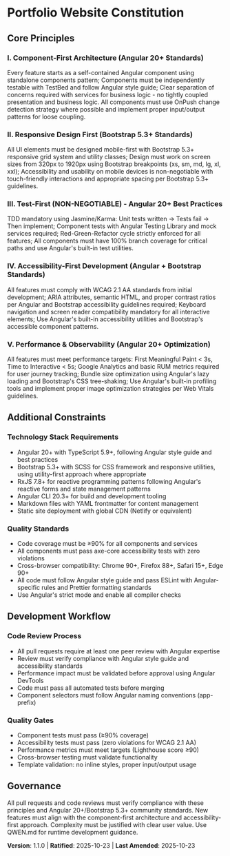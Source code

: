 <!-- 
SYNC IMPACT REPORT:
Version change: 1.0.0 → 1.1.0
Modified principles: I, II, III, IV, V (enhanced with Angular 20+ and Bootstrap 5.3+ specific guidelines)
Added sections: None
Removed sections: None
Templates requiring updates: 
- ✅ .specify/templates/plan-template.md - No changes needed
- ✅ .specify/templates/spec-template.md - No changes needed  
- ✅ .specify/templates/tasks-template.md - No changes needed
- ✅ .specify/templates/commands/*.md - No changes needed
- ✅ Runtime guidance docs - No changes needed
Follow-up TODOs: None
-->

# Portfolio Website Constitution

## Core Principles

### I. Component-First Architecture (Angular 20+ Standards)
Every feature starts as a self-contained Angular component using standalone components pattern; Components must be independently testable with TestBed and follow Angular style guide; Clear separation of concerns required with services for business logic - no tightly coupled presentation and business logic. All components must use OnPush change detection strategy where possible and implement proper input/output patterns for loose coupling.

### II. Responsive Design First (Bootstrap 5.3+ Standards)
All UI elements must be designed mobile-first with Bootstrap 5.3+ responsive grid system and utility classes; Design must work on screen sizes from 320px to 1920px using Bootstrap breakpoints (xs, sm, md, lg, xl, xxl); Accessibility and usability on mobile devices is non-negotiable with touch-friendly interactions and appropriate spacing per Bootstrap 5.3+ guidelines.

### III. Test-First (NON-NEGOTIABLE) - Angular 20+ Best Practices
TDD mandatory using Jasmine/Karma: Unit tests written → Tests fail → Then implement; Component tests with Angular Testing Library and mock services required; Red-Green-Refactor cycle strictly enforced for all features; All components must have 100% branch coverage for critical paths and use Angular's built-in test utilities.

### IV. Accessibility-First Development (Angular + Bootstrap Standards)
All features must comply with WCAG 2.1 AA standards from initial development; ARIA attributes, semantic HTML, and proper contrast ratios per Angular and Bootstrap accessibility guidelines required; Keyboard navigation and screen reader compatibility mandatory for all interactive elements; Use Angular's built-in accessibility utilities and Bootstrap's accessible component patterns.

### V. Performance & Observability (Angular 20+ Optimization)
All features must meet performance targets: First Meaningful Paint < 3s, Time to Interactive < 5s; Google Analytics and basic RUM metrics required for user journey tracking; Bundle size optimization using Angular's lazy loading and Bootstrap's CSS tree-shaking; Use Angular's built-in profiling tools and implement proper image optimization strategies per Web Vitals guidelines.

## Additional Constraints

### Technology Stack Requirements
- Angular 20+ with TypeScript 5.9+, following Angular style guide and best practices
- Bootstrap 5.3+ with SCSS for CSS framework and responsive utilities, using utility-first approach where appropriate
- RxJS 7.8+ for reactive programming patterns following Angular's reactive forms and state management patterns
- Angular CLI 20.3+ for build and development tooling
- Markdown files with YAML frontmatter for content management
- Static site deployment with global CDN (Netlify or equivalent)

### Quality Standards
- Code coverage must be ≥90% for all components and services
- All components must pass axe-core accessibility tests with zero violations
- Cross-browser compatibility: Chrome 90+, Firefox 88+, Safari 15+, Edge 90+
- All code must follow Angular style guide and pass ESLint with Angular-specific rules and Prettier formatting standards
- Use Angular's strict mode and enable all compiler checks

## Development Workflow

### Code Review Process
- All pull requests require at least one peer review with Angular expertise
- Review must verify compliance with Angular style guide and accessibility standards
- Performance impact must be validated before approval using Angular DevTools
- Code must pass all automated tests before merging
- Component selectors must follow Angular naming conventions (app-prefix)

### Quality Gates
- Component tests must pass (≥90% coverage)
- Accessibility tests must pass (zero violations for WCAG 2.1 AA)
- Performance metrics must meet targets (Lighthouse score ≥90)
- Cross-browser testing must validate functionality
- Template validation: no inline styles, proper input/output usage

## Governance

All pull requests and code reviews must verify compliance with these principles and Angular 20+/Bootstrap 5.3+ community standards. New features must align with the component-first architecture and accessibility-first approach. Complexity must be justified with clear user value. Use QWEN.md for runtime development guidance.

**Version**: 1.1.0 | **Ratified**: 2025-10-23 | **Last Amended**: 2025-10-23